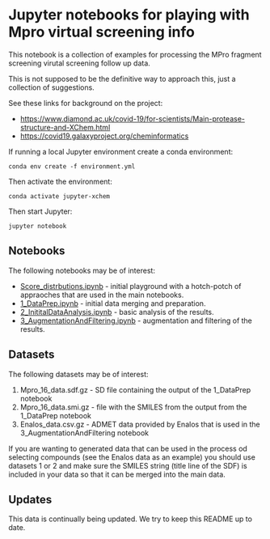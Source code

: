 # Jupyter notebooks for playing with Mpro virtual screening info

This notebook is a collection of examples for processing the MPro fragment screening virutal screening follow up data.

This is not supposed to be the definitive way to approach this, just a collection of suggestions.

See these links for background on the project:
- https://www.diamond.ac.uk/covid-19/for-scientists/Main-protease-structure-and-XChem.html
- https://covid19.galaxyproject.org/cheminformatics

If running a local Jupyter environment create a conda environment:

```
conda env create -f environment.yml
```

Then activate the environment:
```
conda activate jupyter-xchem
```

Then start Jupyter:
```
jupyter notebook
```

## Notebooks

The following notebooks may be of interest:

- [Score_distrbutions.ipynb]() - initial playground with a hotch-potch of appraoches that are used in the main notebooks.
- [1_DataPrep.ipynb]() - initial data merging and preparation.
- [2_InititalDataAnalysis.ipynb]() - basic analysis of the results.
- [3_AugmentationAndFiltering.ipynb]() - augmentation and filtering of the results.


## Datasets

The following datasets may be of interest: 

1. Mpro_16_data.sdf.gz -  SD file containing the output of the 1_DataPrep notebook
2. Mpro_16_data.smi.gz - file with the SMILES from the output from the 1_DataPrep notebook
3. Enalos_data.csv.gz - ADMET data provided by Enalos that is used in the 3_AugmentationAndFiltering notebook

If you are wanting to generated data that can be used in the process od selecting compounds (see the Enalos data as
an example) you should use datasets 1 or 2 and make sure the SMILES string (title line of the SDF) is included in
your data so that it can be merged into the main data.

## Updates

This data is continually being updated. We try to keep this README up to date.